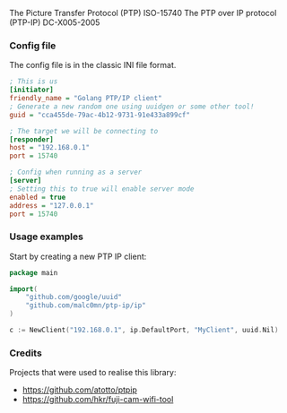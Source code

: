 The Picture Transfer Protocol (PTP) ISO-15740
The PTP over IP protocol (PTP-IP) DC-X005-2005

### Config file
The config file is in the classic INI file format.
```ini
; This is us
[initiator]
friendly_name = "Golang PTP/IP client"
; Generate a new random one using uuidgen or some other tool!
guid = "cca455de-79ac-4b12-9731-91e433a899cf"

; The target we will be connecting to
[responder]
host = "192.168.0.1"
port = 15740

; Config when running as a server
[server]
; Setting this to true will enable server mode
enabled = true
address = "127.0.0.1"
port = 15740
```

### Usage examples
Start by creating a new PTP IP client:
```go
package main

import(
    "github.com/google/uuid"
    "github.com/malc0mn/ptp-ip/ip"
)

c := NewClient("192.168.0.1", ip.DefaultPort, "MyClient", uuid.Nil)
```

### Credits

Projects that were used to realise this library:
- https://github.com/atotto/ptpip
- https://github.com/hkr/fuji-cam-wifi-tool